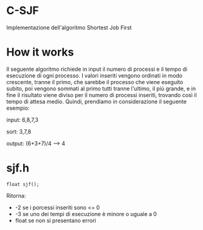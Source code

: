 # C-SJF
Implementazione dell'algoritmo Shortest Job First
# How it works
Il seguente algoritmo richiede in input il numero di processi e il tempo di esecuzione di ogni processo. I valori inseriti vengono ordinati in modo crescente, tranne il primo, che sarebbe il processo che viene eseguito subito, poi vengono sommati al primo tutti tranne l'ultimo, il più grande, e in fine il risultato viene diviso per il numero di processi inseriti, trovando così il tempo di attesa medio. Quindi, prendiamo in considerazione il seguente esempio: 

input: 6,8,7,3

sort: 3,7,8

output: (6+3+7)/4 --> 4
# sjf.h
`float sjf();`

Ritorna: 
* -2 se i porcessi inseriti sono <= 0
* -3 se uno dei tempi di esecuzione è minore o uguale a 0
* float se non si presentano errori

